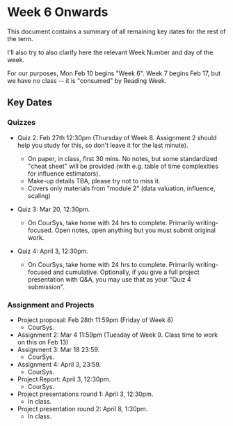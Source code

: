 # Week 6 Onwards

This document contains a summary of all remaining key dates for the rest of the term.

I'll also try to also clarify here the relevant Week Number and day of the week.

For our purposes, Mon Feb 10 begins "Week 6". Week 7 begins Feb 17, but we have no class -- it is "consumed" by Reading Week.

## Key Dates

### Quizzes

- Quiz 2: Feb 27th 12:30pm (Thursday of Week 8. Assignment 2 should help you study for this, so don't leave it for the last minute).
  - On paper, in class, first 30 mins. No notes, but some standardized "cheat sheet" will be provided (with e.g. table of time complexities for influence estimators).
  - Make-up details TBA, please try not to miss it.
  - Covers only materials from "module 2" (data valuation, influence, scaling)

- Quiz 3: Mar 20, 12:30pm.
  - On CourSys, take home with 24 hrs to complete. Primarily writing-focused. Open notes, open anything but you must submit original work.

- Quiz 4: April 3, 12:30pm.
  - On CourSys, take home with 24 hrs to complete. Primarily writing-focused and cumulative. Optionally, if you give a full project presentation with Q&A, you may use that as your "Quiz 4 submission".


### Assignment and Projects
- Project proposal: Feb 28th 11:59pm (Friday of Week 8)
  - CourSys.
- Assignment 2: Mar 4 11:59pm (Tuesday of Week 9. Class time to work on this on Feb 13)
- Assignment 3: Mar 18 23:59. 
  - CourSys.
- Assignment 4: April 3, 23:59.
  - CourSys.
- Project Report: April 3, 12:30pm.
  - CourSys.
- Project presentations round 1: April 3, 12:30pm.
  - In class.
- Project presentation round 2: April 8, 1:30pm.
  - In class.